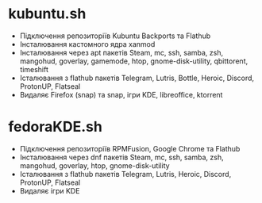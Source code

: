 # kubuntu.sh #
- Підключення репозиторіїв Kubuntu Backports та Flathub
- Інсталювання кастомного ядра xanmod
- Інсталювання через apt пакетів Steam, mc, ssh, samba, zsh, mangohud, goverlay, gamemode, htop, gnome-disk-utility, qbittorent, timeshift
- Істалювання з flathub пакетів Telegram, Lutris, Bottle, Heroic, Discord, ProtonUP, Flatseal
- Видаляє Firefox (snap) та snap, ігри KDE, libreoffice, ktorrent

# fedoraKDE.sh #
- Підключення репозиторіїв RPMFusion, Google Chrome та Flathub
- Інсталювання через dnf пакетів Steam, mc, ssh, samba, zsh, mangohud, goverlay,  htop, gnome-disk-utility
- Істалювання з flathub пакетів Telegram, Lutris, Heroic, Discord, ProtonUP, Flatseal
- Видаляє ігри KDE